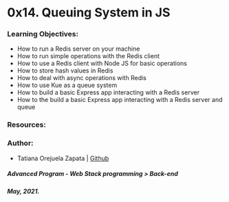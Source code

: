 # 0x14. Queuing System in JS

### Learning Objectives:
* How to run a Redis server on your machine
* How to run simple operations with the Redis client
* How to use a Redis client with Node JS for basic operations
* How to store hash values in Redis
* How to deal with async operations with Redis
* How to use Kue as a queue system
* How to build a basic Express app interacting with a Redis server
* How to the build a basic Express app interacting with a Redis server and queue

### Resources:

### Author:
* Tatiana Orejuela Zapata | [Github](https://github.com/tatsOre)

##### Advanced Program - Web Stack programming > Back-end
##### May, 2021.
